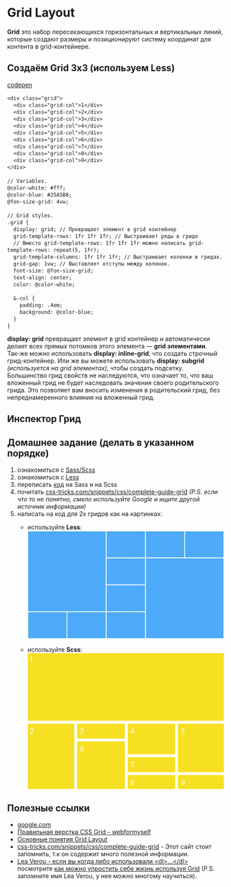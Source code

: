 # Grid Layout
**Grid** это набор пересекающихся горизонтальных и вертикальных линий, которые создают размеры и позиционируют систему координат для контента в grid-контейнере.  

## Создаём Grid 3x3 (используем Less)
[codepen](https://codepen.io/MariskaS/pen/GRKvbwY)
```
<div class="grid">
  <div class="grid-col">1</div>
  <div class="grid-col">2</div>
  <div class="grid-col">3</div>
  <div class="grid-col">4</div>
  <div class="grid-col">5</div>
  <div class="grid-col">6</div>
  <div class="grid-col">7</div>
  <div class="grid-col">8</div>
  <div class="grid-col">9</div>
</div>

// Variables.
@color-white: #fff;
@color-blue: #25A5B8;
@fon-size-grid: 4vw;

// Grid styles.
.grid {
  display: grid; // Превращает элемент в grid контейнер
  grid-template-rows: 1fr 1fr 1fr; // Выстраивает ряды в гриде
  // Вместо grid-template-rows: 1fr 1fr 1fr можно написать grid-template-rows: repeat(5, 1fr);
  grid-template-columns: 1fr 1fr 1fr; // Выстраивает колонки в гридах.
  grid-gap: 1vw; // Выставляет отступы между колонок.
  font-size: @fon-size-grid;
  text-align: center;
  color: @color-white;
  
  &-col {
    padding: .4em;
    background: @color-blue;
  }
}
``` 
**display: grid** превращает элемент в grid контейнер и автоматически делает всех прямых потомков этого элемента — **grid элементами**.  
Так-же можно использовать **display: inline-grid**, что создать строчный грид-контейнер. Или же вы можете использовать **display: subgrid** *(используется на grid элементах)*, чтобы создать подсетку.  
Большинство грид свойств не наследуются, что означает то, что ваш вложенный грид не будет наследовать значения своего родительского грида. Это позволяет вам вносить изменения в родительский грид, без непреднамеренного влияния на вложенный грид.

## Инспектор Грид 

## Домашнее задание (делать в указанном порядке)
1. ознакомиться с [Sass/Scss](https://sass-lang.com/documentation/variables)
1. ознакомиться с [Less](http://lesscss.org/#variables)
1. переписать [код](https://codepen.io/MariskaS/pen/GRKvbwY) на Sass и на Scss
1. почитать [css-tricks.com/snippets/css/complete-guide-grid](https://css-tricks.com/snippets/css/complete-guide-grid/) *(P.S. если что то не понятно, смело используйте Google и ищите другой источник информации)*
1. написать на код для 2х гридов как на картинках:  
    - используйте **Less**:  
    ![home_work_grid_1.png](home_work_grid_1.png)

    - используйте **Scss**:  
    ![home_work_grid_2.png](home_work_grid_2.png) 

## Полезные ссылки
- [google.com](https://www.google.com/) 
- [Правильная верстка CSS Grid - webformyself](https://webformyself.com/pravilnaya-verstka-css-grid/) 
- [Основные понятия Grid Layout
](https://developer.mozilla.org/ru/docs/Web/CSS/CSS_Grid_Layout/Basic_Concepts_of_Grid_Layout)
- [css-tricks.com/snippets/css/complete-guide-grid](https://css-tricks.com/snippets/css/complete-guide-grid/) - Этот сайт стоит запомнить, т.к он содержит много полезной информации.
- [Lea Verou - если вы когда либо использовали \<dl>...\</dl>](https://twitter.com/leaverou/status/931029151762481152)  посмотрите [как можно упростить себе жизнь используя Grid](http://dabblet.com/gist/12b1d1e078510900c7ab206da1a0ff2e) 
(P.S. запомните имя Lea Verou, у нее можно многому научиться).
